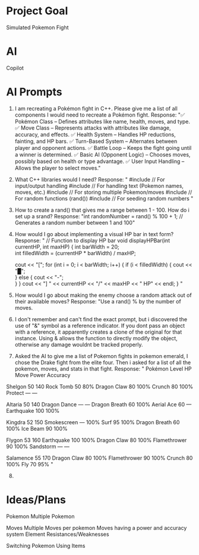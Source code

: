 # Project Goal
Simulated Pokemon Fight 

# AI
Copilot

# AI Prompts
1. I am recreating a Pokémon fight in C++. Please give me a list of all components I would need to recreate a Pokémon fight.
Response: "✅ Pokémon Class – Defines attributes like name, health, moves, and type. ✅ Move Class – Represents attacks with attributes like damage, accuracy, and effects. ✅ Health System – Handles HP reductions, fainting, and HP bars. ✅ Turn-Based System – Alternates between player and opponent actions. ✅ Battle Loop – Keeps the fight going until a winner is determined. ✅ Basic AI (Opponent Logic) – Chooses moves, possibly based on health or type advantage. ✅ User Input Handling – Allows the player to select moves."

2. What C++ libraries would I need?
Response: " #include <iostream>   // For input/output handling
            #include <string>     // For handling text (Pokemon names, moves, etc.)
            #include <vector>     // For storing multiple Pokemon/moves
            #include <cstdlib>    // For random functions (rand())
            #include <ctime>      // For seeding random numbers "

3. How to create a rand() that gives me a range between 1 - 100. How do i set up a srand?
Response: "int randomNumber = rand() % 100 + 1; // Generates a random number between 1 and 100"

4. How would I go about implementing a visual HP bar in text form?
Response: 
" // Function to display HP bar
void displayHPBar(int currentHP, int maxHP) {
    int barWidth = 20;  
    int filledWidth = (currentHP * barWidth) / maxHP; 

    cout << "[";
    for (int i = 0; i < barWidth; i++) {
        if (i < filledWidth) {
            cout << "█";  
        } else {
            cout << "-";  
        }
    }
    cout << "] " << currentHP << "/" << maxHP << " HP" << endl;
} "

5. How would I go about making the enemy choose a random attack out of their available moves?
Response: "Use a rand() % by the number of moves.

6. I don't remember and can't find the exact prompt, but i discovered the use of "&" symbol as a reference indicator. If you dont pass an object with a reference, it apparently creates a clone of the original for that instance. Using & allows the function to directly modify the object, otherwise any damage wouldnt be tracked properly.

7. Asked the AI to give me a list of Pokemon fights in pokemon emerald, I chose the Drake fight from the elite four. Then i asked for a list of all the pokemon, moves, and stats in that fight.
Response: "
Pokémon	Level	HP	Move	Power	Accuracy

Shelgon	50	    140	Rock Tomb	50	80%
Dragon Claw	80	100%
Crunch	80	100%
Protect	—	—

Altaria	50	140	Dragon Dance	—	—
Dragon Breath	60	100%
Aerial Ace	60	—
Earthquake	100	100%

Kingdra	52	150	Smokescreen	—	100%
Surf	95	100%
Dragon Breath	60	100%
Ice Beam	90	100%

Flygon	53	160	Earthquake	100	100%
Dragon Claw	80	100%
Flamethrower	90	100%
Sandstorm	—	—

Salamence	55	170	Dragon Claw	80	100%
Flamethrower	90	100%
Crunch	80	100%
Fly	70	95% "

8. 


# Ideas/Plans
Pokemon 
Multiple Pokemon

Moves
Multiple Moves per pokemon
Moves having a power and accuracy system
Element Resistances/Weaknesses

Switching Pokemon
Using Items
